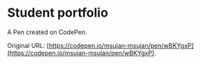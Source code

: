 # Student portfolio

A Pen created on CodePen.

Original URL: [https://codepen.io/msujan-msujan/pen/wBKYgxP](https://codepen.io/msujan-msujan/pen/wBKYgxP).

